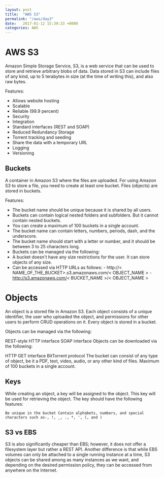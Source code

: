 ```yaml
---
layout: post
title:  "AWS S3"
permalink: "/aws/day3"
date:   2017-01-12 15:39:33 +0000
categories: AWS
---
```


# AWS S3

Amazon Simple Storage Service, S3, is a web service that can be used to store and retrieve arbitrary blobs of data. Data stored in S3 can include files of any kind, up to 5 terabytes in size (at the time of writing this), and also raw bytes.

Features:
- Allows website hosting
- Scalable
- Reliable  (99.9 percent)
- Security
- Integration
- Standard interfaces (REST and SOAP)
- Reduced Redundancy Storage
- Torrent tracking and seeding
- Share the data with a temporary URL
- Logging
- Versioning


## Buckets
A container in Amazon S3 where the files are uploaded. For using Amazon S3 to store a file, you need to create at least one bucket. Files (objects) are stored in buckets.

Features:

- The bucket name should be unique because it is shared by all users.
- Buckets can contain logical nested folders and subfolders. But it cannot contain nested buckets.
- You can create a maximum of 100 buckets in a single account.
- The bucket name can contain letters, numbers, periods, dash, and the underscore.
- The bucket name should start with a letter or number, and it should be between 3 to 25 characters long.
- Buckets can be managed via the following:
- A bucket doesn't have any size restrictions for the user. It can store objects of any size.
- Can be accessed via HTTP URLs as follows:
      - http://< NAME_OF_THE_BUCKET>.s3.amazonaws.com/< OBJECT_NAME >
      - http://s3.amazonaws.com/< BUCKET_NAME >/< OBJECT_NAME >

# Objects
An object is a stored file in Amazon S3. Each object consists of a unique identifier, the user who uploaded the object, and permissions for other users to perform CRUD operations on it. Every object is stored in a bucket.

Objects can be managed via the following:

REST-style HTTP interface
SOAP interface
Objects can be downloaded via the following:

HTTP GET interface
BitTorrent protocol
The bucket can consist of any type of object, be it a PDF, text, video, audio, or any other kind of files.
Maximum of 100 buckets in a single account.

## Keys
While creating an object, a key will be assigned to the object. This key will be used for retrieving the object. The key should have the following features:

`` Be unique in the bucket
Contain alphabets, numbers, and special characters such as-, !, _, ., *, ', (, and ) ``


## S3 vs EBS

 S3 is also significantly cheaper than EBS; however, it does not offer a filesystem layer but rather a REST API. Another difference is that while EBS volumes can only be attached to a single running instance at a time, S3 objects can be shared among as many instances as we want, and depending on the desired permission policy, they can be accessed from anywhere on the Internet.
